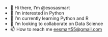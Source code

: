 - 👋 Hi there, I’m @esosasmart
- 👀 I’m interested in Python
- 🌱 I’m currently learning Python and R
- 💞️ I’m looking to collaborate on Data Science
- 📫 How to reach me eesmart55@gmail.com


